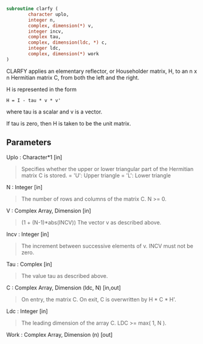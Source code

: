 ```fortran
subroutine clarfy (
		character uplo,
		integer n,
		complex, dimension(*) v,
		integer incv,
		complex tau,
		complex, dimension(ldc, *) c,
		integer ldc,
		complex, dimension(*) work
)
```

 CLARFY applies an elementary reflector, or Householder matrix, H,
 to an n x n Hermitian matrix C, from both the left and the right.

 H is represented in the form

    H = I - tau * v * v'

 where  tau  is a scalar and  v  is a vector.

 If  tau  is  zero, then  H  is taken to be the unit matrix.

## Parameters
Uplo : Character*1 [in]
> Specifies whether the upper or lower triangular part of the
> Hermitian matrix C is stored.
> = 'U':  Upper triangle
> = 'L':  Lower triangle

N : Integer [in]
> The number of rows and columns of the matrix C.  N >= 0.

V : Complex Array, Dimension [in]
> (1 + (N-1)*abs(INCV))
> The vector v as described above.

Incv : Integer [in]
> The increment between successive elements of v.  INCV must
> not be zero.

Tau : Complex [in]
> The value tau as described above.

C : Complex Array, Dimension (ldc, N) [in,out]
> On entry, the matrix C.
> On exit, C is overwritten by H * C * H'.

Ldc : Integer [in]
> The leading dimension of the array C.  LDC >= max( 1, N ).

Work : Complex Array, Dimension (n) [out]

